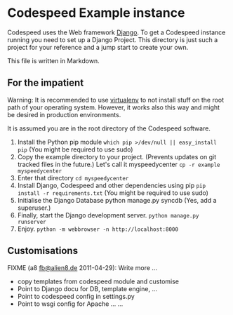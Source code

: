# Codespeed Example instance

Codespeed uses the Web framework [Django](http://djangoproject.com/). To get a
Codespeed instance running you need to set up a Django Project. This directory
is just such a project for your reference and a jump start to create your own.

This file is written in Markdown.

## For the impatient

Warning: It is recommended to use [virtualenv]() to not install
stuff on the root path of your operating system.
However, it works also this way and might be desired in production
environments.

It is assumed you are in the root directory of the Codespeed software.

1. Install the Python pip module
   `which pip >/dev/null || easy_install pip`
   (You might be required to use sudo)
2. Copy the example directory to your project. (Prevents updates on
   git tracked files in the future.) Let's call it myspeedycenter
   `cp -r example myspeedycenter`
3. Enter that directory
   `cd myspeedycenter`
4. Install Django, Codespeed and other dependencies using pip
   `pip install -r requirements.txt`
   (You might be required to use sudo)
5. Initialise the Django Database
   python manage.py syncdb
   (Yes, add a superuser.)
6. Finally, start the Django development server.
   `python manage.py runserver`
7. Enjoy.
   `python -m webbrowser -n http://localhost:8000`

## Customisations

FIXME (a8 <fb@alien8.de> 2011-04-29): Write more ...

* copy templates from codespeed module and customise
* Point to Django docu for DB, template engine, ...
* Point to codespeed config in settings.py
* Point to wsgi config for Apache ...
...
